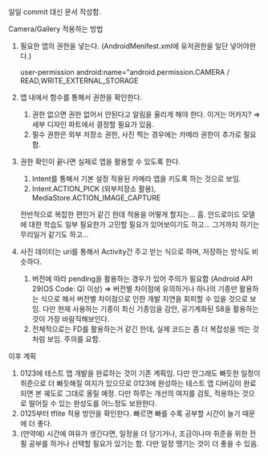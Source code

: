 일일 commit 대신 문서 작성함.

Camera/Gallery 적용하는 방법

1. 필요한 앱의 권한을 넣는다. (AndroidMenifest.xml에 유저권한을 일단 넣어야한다.)

    user-permission android:name="android.permission.CAMERA / READ,WRITE_EXTERNAL_STORAGE

2. 앱 내에서 함수를 통해서 권한을 확인한다.
    1. 권한 없으면 권한 없어서 안된다고 알림을 울리게 해야 한다. 이거는 어카지? ⇒ 세부 디자인 파트에서 결정할 필요가 있음.
    2. 필수 권한은 외부 저장소 권한, 사진 찍는 경우에는 카메라 권한이 추가로 필요함.
3. 권한 확인이 끝나면 실제로 앱을 활용할 수 있도록 한다.
    1. Intent를 통해서 기본 설정 적용된 카메라 앱을 키도록 하는 것으로 보임.
    2. Intent.ACTION_PICK (외부저장소 활용), MediaStore.ACTION_IMAGE_CAPTURE

    전반적으로 복잡한 편인거 같긴 한데 적용을 어떻게 할지는... 흠. 안드로이드 모델에 대한 학습도 일부 필요한가 고민할 필요가 있어보이기도 하고... 그거까지 하기는 무리일거 같기도 하고...

4. 사진 데이터는 uri를 통해서 Activity간 주고 받는 식으로 하며, 저장하는 방식도 비슷하다.
    1. 버전에 따라 pending을 활용하는 경우가 있어 주의가 필요함 (Android API 29(OS Code: Q) 이상) ⇒ 버전별 차이점에 유의하거나 하나의 기종만 활용하는 식으로 해서 버전별 차이점으로 인한 개발 지연을 회피할 수 있을 것으로 보임. 다만 현재 사용하는 기종이 최신 기종임을 감안, 공기계화된 S8을 활용하는 것이 가장 바람직해보인다.
    2. 전체적으로는 FD를 활용하는거 같긴 한데, 실제 코드는 좀 더 복잡성을 띄는 것처럼 보임. 주의를 요함.

이후 계획

1. 0123에 테스트 앱 개발을 완료하는 것이 기존 계획임. 다만 안그래도 빠듯한 일정이 취준으로 더 빠듯해질 여지가 있으므로 0123에 완성하는 테스트 앱 디버깅이 완료되면 본 궤도로 그대로 올릴 예정. 다만 하루는 개선의 여지를 검토, 적용하는 것으로 떨어질 수 있는 완성도를 어느정도 보완한다.
2. 0125부터 tflite 적용 방안을 확인한다. 빠르면 빠를 수록 공부할 시간이 늘기 때문에 더 좋다.
3. (만약에) 시간에 여유가 생긴다면, 일정을 더 당기거나, 조금이나마 취준을 위한 전필 공부를 하거나 선택할 필요가 있기는 함. 다만 일정 땡기는 것이 더 좋을 수 있음.